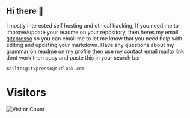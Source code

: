 ## Hi there 👋
I mostly interested self hosting and ethical hacking, If you need me to improve/update your readme on your repository, then heres my email [gitxpresso](mailto:gitxpresso@outlook.com) so you can email me to let me know that you need help with editing and updating your markdown. Have any questions about my grammar on readme on my profile then use my contact [email](mailto:gitxpresso@outlook.com) mailto link dont work then copy and paste this in your search bar
```
mailto:gitxpresso@outlook.com
```
# Visitors
![Visitor Count](https://profile-counter.glitch.me/gitxpresso/count.svg)

<!--
**GitXpresso/GitXpresso** is a ✨ _special_ ✨ repository because its `README.md` (this file) appears on your GitHub profile.

Here are some ideas to get you started:

- 🔭 I’m currently working on ...
- 🌱 I’m currently learning ...
- 👯 I’m looking to collaborate on ...
- 🤔 I’m looking for help with ...
- 💬 Ask me about ...
- 📫 How to reach me: ...
- 😄 Pronouns: ...
- ⚡ Fun fact: ...
-->
